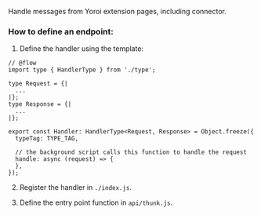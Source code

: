 Handle messages from Yoroi extension pages, including connector.

### How to define an endpoint:

1. Define the handler using the template:


```
// @flow
import type { HandlerType } from './type';

type Request = {|
  ...
|};
type Response = {|
  ...
|};

export const Handler: HandlerType<Request, Response> = Object.freeze({
  typeTag: TYPE_TAG,

  // the background script calls this function to handle the request
  handle: async (request) => {
  },
});
```


2. Register the handler in `./index.js`.


3. Define the entry point function in `api/thunk.js`.



